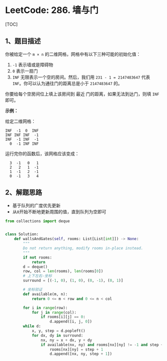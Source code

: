 # LeetCode: 286. 墙与门

[TOC]

## 1、题目描述

你被给定一个 `m × n` 的二维网格，网格中有以下三种可能的初始化值：

1.  `-1` 表示墙或是障碍物
2.  `0` 表示一扇门
3.  `INF` 无限表示一个空的房间。然后，我们用 `231 - 1 = 2147483647` 代表 `INF`。你可以认为通往门的距离总是小于 `2147483647` 的。

你要给每个空房间位上填上该房间到 最近 门的距离，如果无法到达门，则填 `INF` 即可。

**示例：**

给定二维网格：

```
INF  -1  0  INF
INF INF INF  -1
INF  -1 INF  -1
  0  -1 INF INF
```


运行完你的函数后，该网格应该变成：

```
  3  -1   0   1
  2   2   1  -1
  1  -1   2  -1
  0  -1   3   4
```



## 2、解题思路

-   基于队列的广度优先更新
-   从`0`开始不断地更新周围的值，直到队列为空即可



```python
from collections import deque


class Solution:
    def wallsAndGates(self, rooms: List[List[int]]) -> None:
        """
        Do not return anything, modify rooms in-place instead.
        """
        if not rooms:
            return
        d = deque()
        row, col = len(rooms), len(rooms[0])
        # 上下左右-坐标
        surround = [(-1, 0), (1, 0), (0, -1), (0, 1)]

        # 坐标验证
        def available(m, n):
            return 0 <= m < row and 0 <= n < col

        for i in range(row):
            for j in range(col):
                if rooms[i][j] == 0:
                    d.append([i, j, 0])
        while d:
            x, y, step = d.popleft()
            for dx, dy in surround:
                nx, ny = x + dx, y + dy
                if available(nx, ny) and rooms[nx][ny] != -1 and step + 1 < rooms[nx][ny]:
                    rooms[nx][ny] = step + 1
                    d.append([nx, ny, step + 1])
        
        
```

